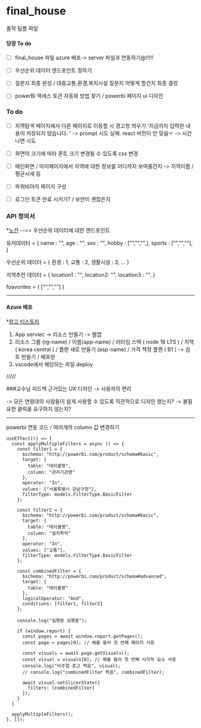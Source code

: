 # final_house
졸작 팀플 파일

#### 당장 To do
- [ ] final_house 파일 azure 배포-> server 파일과 연동하기@!!!!!
- [ ] 우선순위 데이터 엔드포인트 정하기
- [ ] 질문지 최종 완성 / 대중교통,환경,복지시설 질문지 어떻게 할건지 최종 결정
- [ ] powerBi 액세스 토큰 자동화 방법 찾기 / powerbi 페이지 ui 디자인 


### To do

- [ ] 지역탐색 페이지에서 다른 페이지로 이동할 시 경고창 띄우기 '지금까지 입력한 내용이 저장되지 않습니다. ' -> prompt 시도 실패. react 버전이 안 맞음ㅜ -> 시간나면 시도
- [ ] 화면의 크기에 따라 폰트 크기 변경될 수 있도록 css 변경
- [ ] 메인화면 / 마이페이지에서 지역에 대한 정보를 어디까지 보여줄건지 -> 지역이름 / 평균시세 등
- [ ] 파워비아이 페이지 구성
- [ ] 로그인 토큰 만료 시키기? / 보안이 괜찮은지


### API 정의서
*[노션](https://www.notion.so/2-29540c534eb54de2808f282591fea938)
-->> 우선순위 데이터에 대한 엔드포인트

유저데이터 = {
name : "",
age : "",
sex : "",
hobby : ["","","",],
sports : ["","",""],
}

우선순위 데이터 = {
환경 : 1,
교통 : 2,
생활시설 : 3,
...
}

지역추천 데이터 = {
location1 : "",
location2: "",
location3 : "",
}

foavorites = {
["","",""]
}

---------------------------------------------

#### Azure 배포
*[참고 티스토리](https://zigispace.net/1111)


1. App serviec -> 리소스 만들기 -> 웹앱 
2. 리소스 그룹 (rg-name) / 이름(app-name) / 러타임 스택 ( node 18 LTS ) / 지역 ( korea central ) / 플랜 새로 만들기 (asp-name) / 가격 책정 플랜 ( B1 ) -> 검토 만들기 / 배포완
3. vscode에서 해당하는 파일 deploy

   
/////

###교수님 피드백
근거있는 UX 디자인 -> 사용자의 편리

-> 모든 연령대의 사람들이 쉽게 사용할 수 있도록 직관적으로 디자인 했는지?
-> 불필요한 클릭을 요구하지 않는지?




----------------------------
powerbi 연동 코드 / 여러개의 column 값 변경하기
```
useEffect(() => {
  const applyMultipleFilters = async () => {
    const filter1 = {
      $schema: "http://powerbi.com/product/schema#basic",
      target: {
        table: "테이블명",
        column: "관리기관명"
      },
      operator: "In",
      values: ["서울특별시 강남구청"],
      filterType: models.FilterType.BasicFilter
    };

    const filter2 = {
      $schema: "http://powerbi.com/product/schema#basic",
      target: {
        table: "테이블명",
        column: "설치목적"
      },
      operator: "In",
      values: ["교통"],
      filterType: models.FilterType.BasicFilter
    };

    const combinedFilter = {
      $schema: "http://powerbi.com/product/schema#advanced",
      target: {
        table: "테이블명"
      },
      logicalOperator: "And",
      conditions: [filter1, filter2]
    };

    console.log("실행중 실행중");

    if (window.report) {
      const pages = await window.report.getPages();
      const page = pages[0]; // 예를 들어 첫 번째 페이지 사용

      const visuals = await page.getVisuals();
      const visual = visuals[0]; // 예를 들어 첫 번째 시각적 요소 사용
      console.log("비주얼 로고 찍음", visual);
      // console.log("combinedFilter 찍음", combinedFilter);

      await visual.setSlicerState({
        filters: [combinedFilter]
      });
    }
  }

  applyMultipleFilters();
}, []);

```
